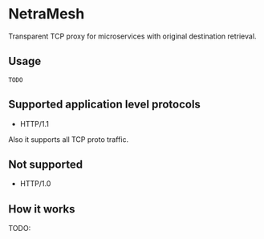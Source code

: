# NetraMesh
Transparent TCP proxy for microservices with original destination retrieval.


## Usage

```
TODO
```

## Supported application level protocols
- HTTP/1.1

Also it supports all TCP proto traffic.

## Not supported
- HTTP/1.0

## How it works
TODO:
